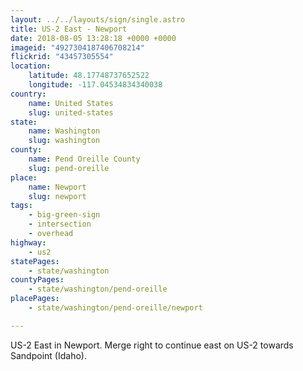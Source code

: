 ```yaml
---
layout: ../../layouts/sign/single.astro
title: US-2 East - Newport
date: 2018-08-05 13:28:18 +0000 +0000
imageid: "4927304187406708214"
flickrid: "43457305554"
location:
    latitude: 48.17748737652522
    longitude: -117.04534834340038
country:
    name: United States
    slug: united-states
state:
    name: Washington
    slug: washington
county:
    name: Pend Oreille County
    slug: pend-oreille
place:
    name: Newport
    slug: newport
tags:
    - big-green-sign
    - intersection
    - overhead
highway:
    - us2
statePages:
    - state/washington
countyPages:
    - state/washington/pend-oreille
placePages:
    - state/washington/pend-oreille/newport

---
```

US-2 East in Newport.  Merge right to continue east on US-2 towards Sandpoint (Idaho).